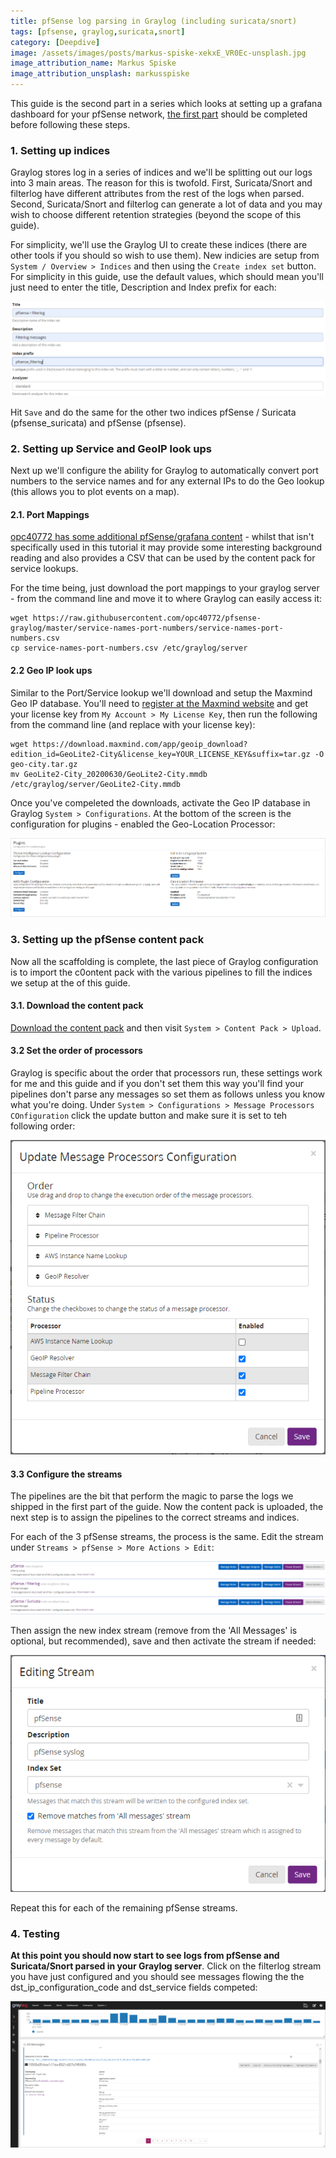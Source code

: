 ```yaml
---
title: pfSense log parsing in Graylog (including suricata/snort)
tags: [pfsense, graylog,suricata,snort]
category: [Deepdive]
image: /assets/images/posts/markus-spiske-xekxE_VR0Ec-unsplash.jpg
image_attribution_name: Markus Spiske
image_attribution_unsplash: markusspiske
---
```

This guide is the second part in a series which looks at setting up a grafana dashboard for your pfSense network, [the first part](/posts/2020/06/28/pfsense-suricata-and-snort-syslog-to-graylog.html) should be completed before following these steps.

<!-- readmore -->

### 1. Setting up indices

Graylog stores log in a series of indices and we'll be splitting out our logs into 3 main areas. The reason for this is twofold. First, Suricata/Snort and filterlog have different attributes from the rest of the logs when parsed. Second, Suricata/Snort and filterlog can generate a lot of data and you may wish to choose different retention strategies (beyond the scope of this guide).

For simplicity, we'll use the Graylog UI to create these indices (there are other tools if you should so wish to use them). New indicies are setup from `System / Overview > Indices` and then using the `Create index set` button. For simplicity in this guide, use the default values, which should mean you'll just need to enter the title, Description and Index prefix for each:

![Screenshot of Graylog index settings](/assets/images/posts/graylog-index.png)

Hit `Save` and do the same for the other two indices pfSense / Suricata (pfsense_suricata) and pfSense (pfsense).

### 2. Setting up Service and GeoIP look ups

Next up we'll configure the ability for Graylog to automatically convert port numbers to the service names and for any external IPs to do the Geo lookup (this allows you to plot events on a map). 

#### 2.1. Port Mappings

[opc40772 has some additional pfSense/grafana content](https://github.com/opc40772/pfsense-graylog) - whilst that isn't specifically used in this tutorial it may provide some interesting background reading and also provides a CSV that can be used by the content pack for service lookups.

For the time being, just download the port mappings to your graylog server - from the command line and move it to where Graylog can easily access it:

```
wget https://raw.githubusercontent.com/opc40772/pfsense-graylog/master/service-names-port-numbers/service-names-port-numbers.csv
cp service-names-port-numbers.csv /etc/graylog/server
```

#### 2.2 Geo IP look ups

Similar to the Port/Service lookup we'll download and setup the Maxmind Geo IP database. You'll need to [register at the Maxmind website](https://www.maxmind.com) and get your license key from `My Account > My License Key`, then run the following from the command line (and replace with your license key):

```
wget https://download.maxmind.com/app/geoip_download?edition_id=GeoLite2-City&license_key=YOUR_LICENSE_KEY&suffix=tar.gz -O geo-city.tar.gz
mv GeoLite2-City_20200630/GeoLite2-City.mmdb /etc/graylog/server/GeoLite2-City.mmdb
```

Once you've compeleted the downloads, activate the Geo IP database in Graylog `System > Configurations`. At the bottom of the screen is the configuration for plugins - enabled the Geo-Location Processor:

![Screenshot of Graylog Geo-Processor settings](/assets/images/posts/graylog-geo.png)

### 3. Setting up the pfSense content pack

Now all the scaffolding is complete, the last piece of Graylog configuration is to import the c0ontent pack with the various pipelines to fill the indices we setup at the of this guide.

#### 3.1. Download the content pack

[Download the content pack](https://raw.githubusercontent.com/jstride/graylog-pfsense-content-pack/master/content-pack-1f9409d7-a720-4a1e-881e-21e83116bf6b-1.json) and then visit `System > Content Pack > Upload`.

#### 3.2 Set the order of processors

Graylog is specific about the order that processors run, these settings work for me and this guide and if you don't set them this way you'll find your pipelines don't parse any messages so set them as follows unless you know what you're doing. Under `System > Configurations > Message Processors COnfiguration` click the update button and make sure it is set to teh following order:

![Screenshot of Graylog Processors ](/assets/images/posts/graylog-processors.png)

#### 3.3 Configure the streams

The pipelines are the bit that perform the magic to parse the logs we shipped in the first part of the guide. Now the content pack is uploaded, the next step is to assign the pipelines to the correct streams and indices.

For each of the 3 pfSense streams, the process is the same. Edit the stream under `Streams > pfSense > More Actions > Edit`:

![Screenshot of Graylog stream](/assets/images/posts/graylog-streams.png)

Then assign the new index stream (remove from the 'All Messages' is optional, but recommended), save and then activate the stream if needed:

![Screenshot of Graylog stream edit settings](/assets/images/posts/graylog-stream-edit.png)

Repeat this for each of the remaining pfSense streams.

### 4. Testing
**At this point you should now start to see logs from pfSense and Suricata/Snort parsed in your Graylog server**. Click on the filterlog stream you have just configured and you should see messages flowing the the dst_ip_configuration_code and dst_service fields competed:

![Screenshot of Graylog filterlog](/assets/images/posts/graylog-filterlog.png)

